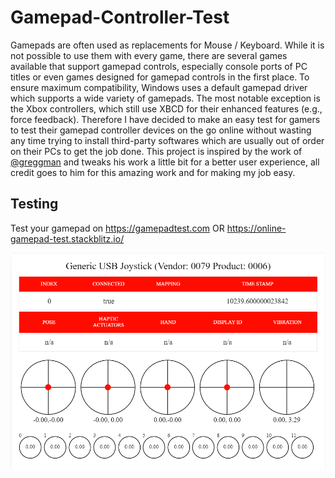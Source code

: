 # Gamepad-Controller-Test
Gamepads are often used as replacements for Mouse / Keyboard. While it is not possible to use them with every game, there are several games available that support gamepad controls, especially console ports of PC titles or even games designed for gamepad controls in the first place. To ensure maximum compatibility, Windows uses a default gamepad driver which supports a wide variety of gamepads. The most notable exception is the Xbox controllers, which still use XBCD for their enhanced features (e.g., force feedback). Therefore I have decided to make an easy test for gamers to test their gamepad controller devices on the go online without wasting any time trying to install third-party softwares which are usually out of order on their PCs to get the job done.  This project is inspired by the work of [@greggman](https://github.com/greggman) and tweaks his work a little bit for a better user experience, all credit goes to him for this amazing work and for making my job easy.

## Testing

Test your gamepad on https://gamepadtest.com OR https://online-gamepad-test.stackblitz.io/

![Gamepad Controller Test in Work](gamepad-controller-test.png)
